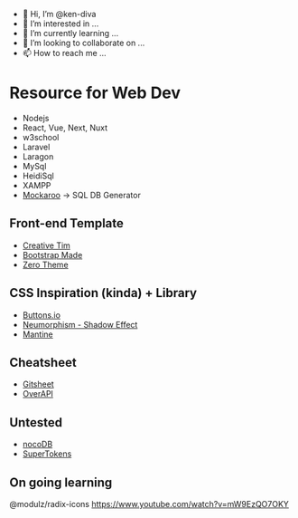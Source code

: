 - 👋 Hi, I’m @ken-diva
- 👀 I’m interested in ...
- 🌱 I’m currently learning ...
- 💞️ I’m looking to collaborate on ...
- 📫 How to reach me ...

<!---
ken-diva/ken-diva is a ✨ special ✨ repository because its `README.md` (this file) appears on your GitHub profile.
You can click the Preview link to take a look at your changes.
--->

# Resource for Web Dev

- Nodejs
- React, Vue, Next, Nuxt
- w3school
- Laravel
- Laragon
- MySql
- HeidiSql
- XAMPP
- [Mockaroo](https://www.mockaroo.com/) -> SQL DB Generator

## Front-end Template

- [Creative Tim](https://www.creative-tim.com/)
- [Bootstrap Made](https://bootstrapmade.com/)
- [Zero Theme](https://www.zerotheme.com/)

## CSS Inspiration (kinda) + Library

- [Buttons.io](https://cssbuttons.io/)
- [Neumorphism - Shadow Effect](https://neumorphism.io)
- [Mantine](https://mantine.dev/)

## Cheatsheet
 
- [Gitsheet](https://gitsheet.wtf/)
- [OverAPI](https://overapi.com/)

## Untested

- [nocoDB](https://nocodb.com/)
- [SuperTokens](https://supertokens.com/)

## On going learning

@modulz/radix-icons
https://www.youtube.com/watch?v=mW9EzQO7OKY
